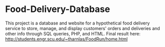 # Food-Delivery-Database

This project is a database and website for a hypothetical food delivery service to store, manage, and display customers' orders and deliveries and other info through SQL queries, PHP, and HTML. Final result here: http://students.engr.scu.edu/~tharnlas/FoodRun/home.html
